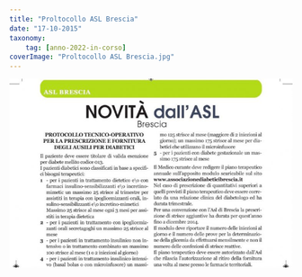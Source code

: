 ```yaml
---
title: "Proltocollo ASL Brescia"
date: "17-10-2015"
taxonomy: 
    tag: [anno-2022-in-corso]
coverImage: "Proltocollo ASL Brescia.jpg"
---
```


![Proltocollo ASL Brescia](images/Proltocollo%20ASL%20Brescia.jpg)
